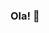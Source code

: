 ### Ola! 👋

<!--

My name's Maksym Parfenov, I'm contributor to @spacemeshos where we’re building a proof-of-space-time (PoST) consensus protocol.

🤩 Experimenting with Javscript / React.js / React Native / Flutter / Node js (this is so cool!).
🦩 Ballancing between familly and individual contributor

-->
